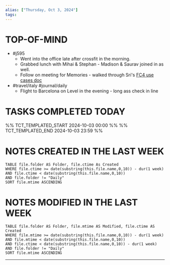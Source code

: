 ```yaml
---
alias: ["Thursday, Oct 3, 2024"]
tags: 
---
```

# TOP-OF-MIND
- #j595 
	- Went into the office late after crossfit in the morning.
	- Grabbed lunch with Mihai & Stephan - Madison & Saurav joined in as well. 
	- Follow on meeting for Memories - walked through Sri's [FC4 use cases doc](https://quip-apple.com/XfQiAVGwwnWq)
- #travel/italy #journal/daily 
	- Flight to Barcelona on Level in the evening - long ass check in line

# TASKS COMPLETED TODAY
%% TCT_TEMPLATED_START 2024-10-03 00:00 %%
%% TCT_TEMPLATED_END 2024-10-03 23:59 %%


# NOTES CREATED IN THE LAST WEEK
``` dataview
TABLE file.folder AS Folder, file.ctime As Created
WHERE file.ctime >= date(substring(this.file.name,0,10)) - dur(1 week) 
AND file.ctime < date(substring(this.file.name,0,10)) 
AND file.folder != "Daily"
SORT file.mtime ASCENDING
```

# NOTES MODIFIED IN THE LAST WEEK
``` dataview
TABLE file.folder AS Folder, file.mtime AS Modified, file.ctime AS Created
WHERE file.mtime >= date(substring(this.file.name,0,10)) - dur(1 week)
AND file.mtime < date(substring(this.file.name,0,10))
AND file.ctime < date(substring(this.file.name,0,10)) - dur(1 week)
AND file.folder != "Daily"
SORT file.mtime ASCENDING
```
---
